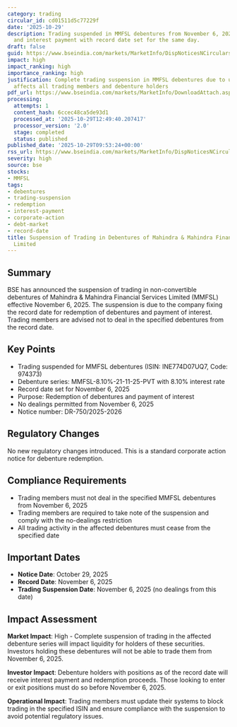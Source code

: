 ```yaml
---
category: trading
circular_id: cd01511d5c77229f
date: '2025-10-29'
description: Trading suspended in MMFSL debentures from November 6, 2025 due to redemption
  and interest payment with record date set for the same day.
draft: false
guid: https://www.bseindia.com/markets/MarketInfo/DispNoticesNCirculars.aspx?Noticeid={972E3701-F96D-43C7-A6BF-763BAD85AA29}&noticeno=20251029-7&dt=10/29/2025&icount=7&totcount=29&flag=0
impact: high
impact_ranking: high
importance_ranking: high
justification: Complete trading suspension in MMFSL debentures due to upcoming redemption
  affects all trading members and debenture holders
pdf_url: https://www.bseindia.com/markets/MarketInfo/DownloadAttach.aspx?id=20251029-7&attachedId=
processing:
  attempts: 1
  content_hash: 6ccec48ca5de93d1
  processed_at: '2025-10-29T12:49:40.207417'
  processor_version: '2.0'
  stage: completed
  status: published
published_date: '2025-10-29T09:53:24+00:00'
rss_url: https://www.bseindia.com/markets/MarketInfo/DispNoticesNCirculars.aspx?Noticeid={972E3701-F96D-43C7-A6BF-763BAD85AA29}&noticeno=20251029-7&dt=10/29/2025&icount=7&totcount=29&flag=0
severity: high
source: bse
stocks:
- MMFSL
tags:
- debentures
- trading-suspension
- redemption
- interest-payment
- corporate-action
- debt-market
- record-date
title: Suspension of Trading in Debentures of Mahindra & Mahindra Financial Services
  Limited
---
```


## Summary

BSE has announced the suspension of trading in non-convertible debentures of Mahindra & Mahindra Financial Services Limited (MMFSL) effective November 6, 2025. The suspension is due to the company fixing the record date for redemption of debentures and payment of interest. Trading members are advised not to deal in the specified debentures from the record date.

## Key Points

- Trading suspended for MMFSL debentures (ISIN: INE774D07UQ7, Code: 974373)
- Debenture series: MMFSL-8.10%-21-11-25-PVT with 8.10% interest rate
- Record date set for November 6, 2025
- Purpose: Redemption of debentures and payment of interest
- No dealings permitted from November 6, 2025
- Notice number: DR-750/2025-2026

## Regulatory Changes

No new regulatory changes introduced. This is a standard corporate action notice for debenture redemption.

## Compliance Requirements

- Trading members must not deal in the specified MMFSL debentures from November 6, 2025
- Trading members are required to take note of the suspension and comply with the no-dealings restriction
- All trading activity in the affected debentures must cease from the specified date

## Important Dates

- **Notice Date**: October 29, 2025
- **Record Date**: November 6, 2025
- **Trading Suspension Date**: November 6, 2025 (no dealings from this date)

## Impact Assessment

**Market Impact**: High - Complete suspension of trading in the affected debenture series will impact liquidity for holders of these securities. Investors holding these debentures will not be able to trade them from November 6, 2025.

**Investor Impact**: Debenture holders with positions as of the record date will receive interest payment and redemption proceeds. Those looking to enter or exit positions must do so before November 6, 2025.

**Operational Impact**: Trading members must update their systems to block trading in the specified ISIN and ensure compliance with the suspension to avoid potential regulatory issues.